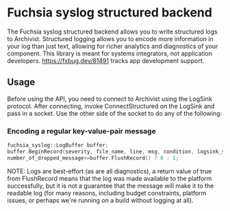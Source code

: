 # Fuchsia syslog structured backend

The Fuchsia syslog structured backend allows you to write structured logs to
Archivist. Structured logging allows you to encode more information in your log
than just text, allowing for richer analytics and diagnostics of your component.
This library is meant for systems integrators, not application developers.
https://fxbug.dev/81491 tracks app development support.

## Usage

Before using the API, you need to connect to Archivist using the LogSink
protocol. After connecting, invoke ConnectStructured on the LogSink and pass in
a socket. Use the other side of the socket to do any of the following:

### Encoding a regular key-value-pair message

```cpp
fuchsia_syslog::LogBuffer buffer;
buffer.BeginRecord(severity, file_name, line, msg, condition, logsink_socket, number_of_dropped_messages, pid, tid);
number_of_dropped_message+=buffer.FlushRecord() ? 0 : 1;
```

NOTE: Logs are best-effort (as are all diagnostics), a return value of true from
FlushRecord means that the log was made available to the platform successfully,
but it is not a guarantee that the message will make it to the readable log (for
many reasons, including budget constraints, platform issues, or perhaps we're
running on a build without logging at all).
